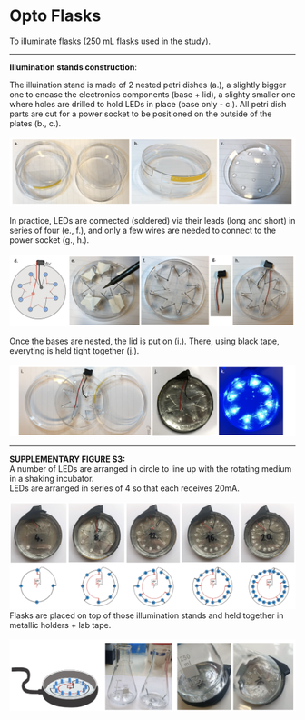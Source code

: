 # Opto Flasks
To illuminate flasks (250 mL flasks used in the study). </br>

___
**Illumination stands construction**: </br>

The illuination stand is made of 2 nested petri dishes (a.), a slightly bigger one to encase the electronics components (base + lid), a slighty smaller one where holes are drilled to hold LEDs in place (base only - c.). All petri dish parts are cut for a power socket to be positioned on the outside of the plates (b., c.).</br></br>
![](tuto_ill_stand_1.png)</br>

In practice, LEDs are connected (soldered) via their leads (long and short) in series of four (e., f.), and only a few wires are needed to connect to the power socket (g., h.). </br></br>
![](tuto_ill_stand_2.png)</br>

Once the bases are nested, the lid is put on (i.).  There, using black tape, everyting is held tight together (j.).</br></br>
![](tuto_ill_stand_3.png)</br>


___
**SUPPLEMENTARY FIGURE S3:** </br>
A number of LEDs are arranged in circle to line up with the rotating medium in a shaking incubator. </br>
LEDs are arranged in series of 4 so that each receives 20mA. </br></br>
![](FIGS3A_optoflasks.png)</br>
Flasks are placed on top of those illumination stands and held together in metallic holders + lab tape.  </br></br>
![](FIGS3B_optoflasks.png)
